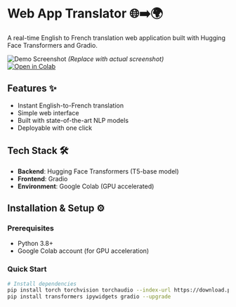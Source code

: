 # Web App Translator 🌐➡️🌍

A real-time English to French translation web application built with Hugging Face Transformers and Gradio.

![Demo Screenshot](demo-screenshot.png) *(Replace with actual screenshot)*  
[![Open in Colab](https://colab.research.google.com/assets/colab-badge.svg)](https://colab.research.google.com/github/yourusername/reponame/blob/main/Module_1_of_web_app_translator.ipynb)

## Features ✨
- Instant English-to-French translation
- Simple web interface
- Built with state-of-the-art NLP models
- Deployable with one click

## Tech Stack 🛠️
- **Backend**: Hugging Face Transformers (T5-base model)
- **Frontend**: Gradio
- **Environment**: Google Colab (GPU accelerated)

## Installation & Setup ⚙️

### Prerequisites
- Python 3.8+
- Google Colab account (for GPU acceleration)

### Quick Start
```bash
# Install dependencies
pip install torch torchvision torchaudio --index-url https://download.pytorch.org/whl/cu118
pip install transformers ipywidgets gradio --upgrade
